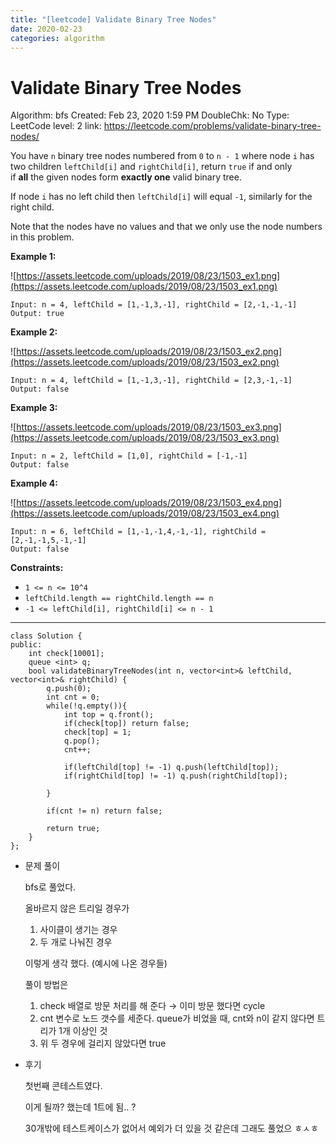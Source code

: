 ```yaml
---
title: "[leetcode] Validate Binary Tree Nodes"
date: 2020-02-23
categories: algorithm
---
```


# Validate Binary Tree Nodes

Algorithm: bfs
Created: Feb 23, 2020 1:59 PM
DoubleChk: No
Type: LeetCode
level: 2
link: https://leetcode.com/problems/validate-binary-tree-nodes/

You have `n` binary tree nodes numbered from `0` to `n - 1` where node `i` has two children `leftChild[i]` and `rightChild[i]`, return `true` if and only if **all** the given nodes form **exactly one** valid binary tree.

If node `i` has no left child then `leftChild[i]` will equal `-1`, similarly for the right child.

Note that the nodes have no values and that we only use the node numbers in this problem.

**Example 1:**

![https://assets.leetcode.com/uploads/2019/08/23/1503_ex1.png](https://assets.leetcode.com/uploads/2019/08/23/1503_ex1.png)

    Input: n = 4, leftChild = [1,-1,3,-1], rightChild = [2,-1,-1,-1]
    Output: true

**Example 2:**

![https://assets.leetcode.com/uploads/2019/08/23/1503_ex2.png](https://assets.leetcode.com/uploads/2019/08/23/1503_ex2.png)

    Input: n = 4, leftChild = [1,-1,3,-1], rightChild = [2,3,-1,-1]
    Output: false

**Example 3:**

![https://assets.leetcode.com/uploads/2019/08/23/1503_ex3.png](https://assets.leetcode.com/uploads/2019/08/23/1503_ex3.png)

    Input: n = 2, leftChild = [1,0], rightChild = [-1,-1]
    Output: false

**Example 4:**

![https://assets.leetcode.com/uploads/2019/08/23/1503_ex4.png](https://assets.leetcode.com/uploads/2019/08/23/1503_ex4.png)

    Input: n = 6, leftChild = [1,-1,-1,4,-1,-1], rightChild = [2,-1,-1,5,-1,-1]
    Output: false

**Constraints:**

- `1 <= n <= 10^4`
- `leftChild.length == rightChild.length == n`
- `-1 <= leftChild[i], rightChild[i] <= n - 1`

---

    class Solution {
    public:
        int check[10001];
        queue <int> q;
        bool validateBinaryTreeNodes(int n, vector<int>& leftChild, vector<int>& rightChild) {
            q.push(0);
            int cnt = 0;
            while(!q.empty()){
                int top = q.front();
                if(check[top]) return false;
                check[top] = 1;
                q.pop();
                cnt++;
                
                if(leftChild[top] != -1) q.push(leftChild[top]);
                if(rightChild[top] != -1) q.push(rightChild[top]);
                
            }
            
            if(cnt != n) return false;
            
            return true;
        }
    };

- 문제 풀이

    bfs로 풀었다.

    올바르지 않은 트리일 경우가

    1. 사이클이 생기는 경우
    2. 두 개로 나눠진 경우

    이렇게 생각 했다. (예시에 나온 경우들)

    풀이 방법은

    1. check 배열로 방문 처리를 해 준다 → 이미 방문 했다면 cycle
    2. cnt 변수로 노드 갯수를 세준다. queue가 비었을 때, cnt와 n이 같지 않다면 트리가 1개 이상인 것
    3. 위 두 경우에 걸리지 않았다면 true
- 후기

    첫번째 콘테스트였다.

    이게 될까? 했는데 1트에 됨.. ?

    30개밖에 테스트케이스가 없어서 예외가 더 있을 것 같은데 그래도 풀었으 ㅎㅅㅎ